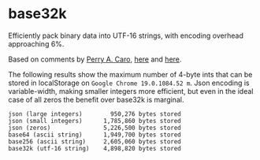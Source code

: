 base32k
=======

Efficiently pack binary data into UTF-16 strings, with encoding overhead
approaching 6%.

Based on comments by [Perry A. Caro](mailto:caro@adobe.com),
[here](http://lists.xml.org/archives/xml-dev/200307/msg00505.html) and
[here](http://lists.xml.org/archives/xml-dev/200307/msg00507.html).

The following results show the maximum number of 4-byte ints that can be
stored in localStorage on `Google Chrome 19.0.1084.52 m`. Json encoding
is variable-width, making smaller integers more efficient, but even in
the ideal case of all zeros the benefit over base32k is marginal.

    json (large integers)        950,276 bytes stored
    json (small integers)      1,785,860 bytes stored
    json (zeros)               5,226,500 bytes stored
    base64 (ascii string)      1,949,700 bytes stored
    base256 (ascii string)     2,605,060 bytes stored
    base32k (utf-16 string)    4,898,820 bytes stored

